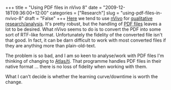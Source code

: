 +++
title = "Using PDF files in nVivo 8"
date = "2009-12-18T09:36:00+12:00"
categories = ["Research"]
slug = "using-pdf-files-in-nvivo-8"
draft = "False"
+++
[Here](https://www.business.auckland.ac.nz/) we tend to use
[nVivo](https://www.qsrinternational.com/products_nvivo.aspx) for
[qualitative research/analysis](https://www.qual.auckland.ac.nz/). It's
pretty robust, but the handling of [PDF
files](https://en.wikipedia.org/wiki/Portable_Document_Format) leaves
a
lot to be desired. What nVivo seems to do is to convert the PDF into
some sort of RTF-like format. Unfortunately the fidelity of the
converted file isn't that good. In fact, it can be darn difficult to
work with most converted files if they are anything more than
plain-old-text.

The problem is so bad, and I am so keen to analyse/work with PDF files
I'm thinking of changing to [Atlas/ti](https://www.atlasti.com/). That
programme handles PDF files in their native format ... there is no loss
of fidelity when working with them.

What I can't decide is whether the learning curve/downtime is worth the
change.

